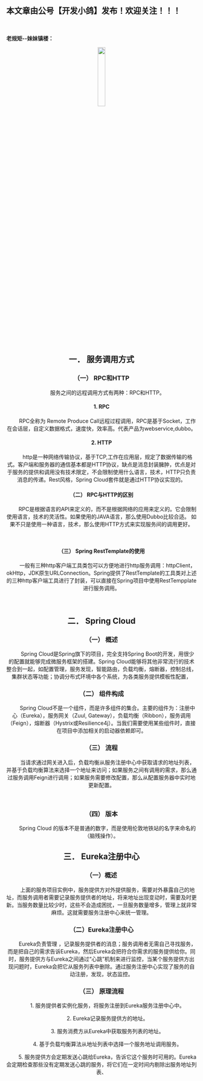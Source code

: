 ﻿## 本文章由公号【开发小鸽】发布！欢迎关注！！！

<br>

**老规矩--妹妹镇楼：**
<center>
<img src="https://img-blog.csdnimg.cn/20200721223424816.JPG"   width="20%">

## 一．	服务调用方式
### （一）	RPC和HTTP
&nbsp;  &nbsp;  &nbsp;  &nbsp; 服务之间的远程调用方式有两种：RPC和HTTP。
<br>



#### 1.	RPC
&nbsp;  &nbsp;  &nbsp;  &nbsp; RPC全称为 Remote Produce Call远程过程调用，RPC是基于Socket，工作在会话层，自定义数据格式，速度快，效率高。代表产品为webservice,dubbo。
<br>



#### 2.	HTTP
&nbsp;  &nbsp;  &nbsp;  &nbsp; http是一种网络传输协议，基于TCP,工作在应用层，规定了数据传输的格式。客户端和服务器的通信基本都是HTTP协议，缺点是消息封装臃肿，优点是对于服务的提供和调用没有技术限定，不会限制使用什么语言，技术，HTTP只负责消息的传递。Rest风格，Spring Cloud套件就是通过HTTP协议实现的。
<br>



#### （二）	RPC与HTTP的区别

&nbsp;  &nbsp;  &nbsp;  &nbsp; RPC是根据语言的API来定义的，而不是根据网络的应用来定义的。它会限制使用语言，技术的灵活性。如果使用的JAVA语言，那么使用Dubbo比较合适。
如果不只是使用一种语言，技术，那么使用HTTP方式来实现服务间的调用更好。

<br>


#### （三）	Spring RestTemplate的使用
&nbsp;  &nbsp;  &nbsp;  &nbsp; 一般有三种http客户端工具类包可以方便地进行http服务调用：httpClient，okHttp，JDK原生URLConnection。Spring提供了RestTemplate的工具类对上述的三种http客户端工具进行了封装，可以直接在Spring项目中使用RestTempplate进行服务调用。

<br>



## 二．	Spring Cloud
### （一）	概述
&nbsp;  &nbsp;  &nbsp;  &nbsp; Spring Cloud是Spring旗下的项目，完全支持Spring Boot的开发，用很少的配置就能够完成微服务框架的搭建。Spring Cloud能够将其他非常流行的技术整合到一起，如配置管理，服务发现，智能路由，负载均衡，熔断器，控制总线，集群状态等功能；协调分布式环境中各个系统，为各类服务提供模板性配置，
<br>



### （二）	组件构成
&nbsp;  &nbsp;  &nbsp;  &nbsp; Spring Cloud不是一个组件，而是许多组件的集合。主要的组件为：注册中心（Eureka），服务网关（Zuul, Gateway），负载均衡（Ribbon），服务调用（Feign），熔断器（Hystrix或Resilience4j）。当我们需要使用某些组件时，直接在项目中添加相关的启动器依赖即可。
<br>



### （三）	流程
&nbsp;  &nbsp;  &nbsp;  &nbsp; 当请求通过网关进入后，负载均衡从服务注册中心中获取请求的地址列表，并基于负载均衡算法来选择一个地址来访问；如果服务之间有调用的需求，那么通过服务调用Feign进行调用；如果服务需要修改配置，那么从配置服务器中实时地更新配置。

<br>


### （四）	版本
&nbsp;  &nbsp;  &nbsp;  &nbsp; Spring Cloud 的版本不是普通的数字，而是使用伦敦地铁站的名字来命名的（脑残操作）。
<br>

## 三． Eureka注册中心
### （一）概述
 &nbsp;  &nbsp;  &nbsp;  &nbsp; 上面的服务项目实例中，服务提供方对外提供服务，需要对外暴露自己的地址，而服务调用者需要记录服务提供者的地址，将来地址出现变动时，需要及时更新。当服务数量比较少时，这些不会造成困扰，一旦服务数量增多，管理上就非常麻烦。这就需要服务注册中心来统一管理。
<br>



### （二）Eureka注册中心
&nbsp;  &nbsp;  &nbsp;  &nbsp; Eureka负责管理 ，记录服务提供者的消息；服务调用者无需自己寻找服务，而是把自己的需求告诉Eureka，然后Eureka会把符合你需求的服务提供给你。同时，服务提供方与Eureka之间通过“心跳”机制来进行监控，当某个服务提供方出现问题时，Eureka会把它从服务列表中删除。通过服务注册中心实现了服务的自动注册，发现，状态监控。
<br>



### （三）	原理流程
&nbsp;  &nbsp;  &nbsp;  &nbsp; 1.	服务提供者实例化服务，将服务注册到Eureka服务注册中心中。

&nbsp;  &nbsp;  &nbsp;  &nbsp; 2.	Eureka记录服务提供方的地址。

&nbsp;  &nbsp;  &nbsp;  &nbsp; 3.	服务消费方从Eureka中获取服务列表的地址。

&nbsp;  &nbsp;  &nbsp;  &nbsp; 4.	基于负载均衡算法从地址列表中选择一个服务地址调用服务。

&nbsp;  &nbsp;  &nbsp;  &nbsp; 5.	服务提供方会定期发送心跳给Eureka，告诉它这个服务时可用的。Eureka会定期检查那些没有定期发送心跳的服务，将它们在一定时间内剔除出服务地址列表、

<br>

